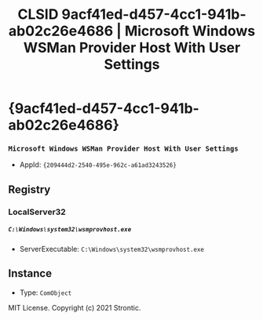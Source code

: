 ﻿---
title: "CLSID 9acf41ed-d457-4cc1-941b-ab02c26e4686 | Microsoft Windows WSMan Provider Host With User Settings"
excerpt: What is COM-Object CLSID 9acf41ed-d457-4cc1-941b-ab02c26e4686?
---

# {9acf41ed-d457-4cc1-941b-ab02c26e4686}

### `Microsoft Windows WSMan Provider Host With User Settings`
* AppId: `{209444d2-2540-495e-962c-a61ad3243526}`

## Registry


### LocalServer32

##### `C:\Windows\system32\wsmprovhost.exe`
* ServerExecutable: `C:\Windows\system32\wsmprovhost.exe`

## Instance

* Type: `ComObject`

MIT License. Copyright (c) 2021 Strontic.


